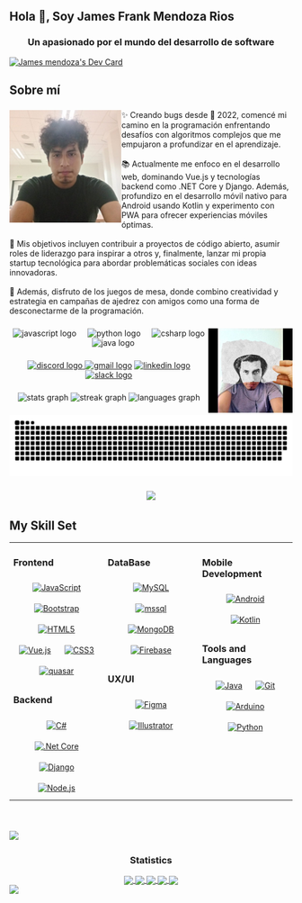 <h2 align="left">Hola 👋, Soy James Frank Mendoza Rios</h2>
<h3 align =center>Un apasionado por el mundo del desarrollo de software</h3>
<a href="https://app.daily.dev/menfroyt"><img src="https://api.daily.dev/devcards/v2/9WaxdHcIMmF3Sc71XOGtl.png?type=default&r=3mb" width="356" alt="James mendoza's Dev Card"/></a>
<h2 align="left">Sobre mí</h2>

###

<img align="left" height="200" src="https://github.com/James25Frank21/James25Frank21/blob/main/409037228_1860119654437801_1903978217210949694_n.jpg"  />

###

<p align="left">✨ Creando bugs desde 🐞 2022, comencé mi camino en la programación  enfrentando desafíos con algoritmos complejos que me empujaron a profundizar en el aprendizaje.<br><br>📚 Actualmente me enfoco en el desarrollo web, dominando Vue.js y tecnologías backend como .NET Core y Django. Además, profundizo en el desarrollo móvil nativo para Android usando Kotlin y experimento con PWA para ofrecer experiencias móviles óptimas.<br><br>🎯 Mis objetivos incluyen contribuir a proyectos de código abierto, asumir roles de liderazgo para inspirar a otros y, finalmente, lanzar mi propia startup tecnológica para abordar problemáticas sociales con ideas innovadoras.<br><br>🎲 Además, disfruto de los juegos de mesa, donde combino creatividad y estrategia en campañas de ajedrez con amigos como una forma de desconectarme de la programación.</p>

###

<img align="right" height="150" src="https://github.com/James25Frank21/James25Frank21/blob/main/438675129_1893363794446720_8862068796082253043_n.jpg"  />

###

<div align="center">
  <img src="https://cdn.jsdelivr.net/gh/devicons/devicon/icons/javascript/javascript-plain.svg" height="30" alt="javascript logo"  />
  <img width="12" />
  <img src="https://cdn.jsdelivr.net/gh/devicons/devicon/icons/python/python-original-wordmark.svg" height="30" alt="python logo"  />
  <img width="12" />
  <img src="https://cdn.jsdelivr.net/gh/devicons/devicon/icons/csharp/csharp-original.svg" height="30" alt="csharp logo"  />
  <img width="12" />
  <img src="https://cdn.jsdelivr.net/gh/devicons/devicon/icons/java/java-original-wordmark.svg" height="30" alt="java logo"  />
</div>

###

<div align="center">
  <a href="https://discord.gg/JFksdgpK" ><img src="https://img.shields.io/static/v1?message=Discord&logo=discord&label=&color=7289DA&logoColor=white&labelColor=&style=for-the-badge" height="35" alt="discord logo"  /> </a>
  <a href="https://mail.google.com/mail/u/0/#inbox?compose=CllgCHrkVgmhfFBNFRNgMwSKJMjVWmGqKHZLNzNwVbnqqTfBRsbmqJLNBqzrPfGwRnQhjfTqXZg"><img src="https://img.shields.io/static/v1?message=Gmail&logo=gmail&label=&color=D14836&logoColor=white&labelColor=&style=for-the-badge" height="35" alt="gmail logo"  /></a>
  <a href = "https://www.linkedin.com/in/jamesfrankmendoza/"><img src="https://img.shields.io/static/v1?message=LinkedIn&logo=linkedin&label=&color=0077B5&logoColor=white&labelColor=&style=for-the-badge" height="35" alt="linkedin logo"  /> </a>
  <a href="https://developer-rfw4839.slack.com/team/U06PSCNFH2A"><img src="https://img.shields.io/static/v1?message=Slack&logo=slack&label=&color=4A154B&logoColor=white&labelColor=&style=for-the-badge" height="35" alt="slack logo"  /> </a>
</div>

###



<div align="center">
  <img src="https://github-readme-stats.vercel.app/api?username=James25Frank21&hide_title=false&hide_rank=false&show_icons=true&include_all_commits=true&count_private=true&disable_animations=false&theme=codeSTACKr&locale=en&hide_border=false" height="150" alt="stats graph"  />
  <img src="https://streak-stats.demolab.com?user=James25Frank21&locale=en&mode=daily&theme=codeSTACKr&hide_border=false&border_radius=5" height="150" alt="streak graph"  />
  <img src="https://github-readme-stats.vercel.app/api/top-langs?username=James25Frank21&locale=en&hide_title=false&layout=compact&card_width=320&langs_count=6&theme=codeSTACKr&hide_border=false" height="150" alt="languages graph"  />
</div>

###


###

<picture align="center">
  <source media="(prefers-color-scheme: dark)" srcset="https://raw.githubusercontent.com/platane/platane/output/github-contribution-grid-snake-dark.svg">
  <source media="(prefers-color-scheme: light)" srcset="https://raw.githubusercontent.com/platane/platane/output/github-contribution-grid-snake.svg">
  <img alt="github contribution grid snake animation" src="https://raw.githubusercontent.com/platane/platane/output/github-contribution-grid-snake.svg">
</picture>



###

<div align="center">
  <img src="https://profile-counter.glitch.me/James25Frank21/count.svg?"  />
</div>

###


## My Skill Set  
<table align = "center" ><tr><td valign="top" width="33%">



### Frontend  
<div align="center">  
<a href="https://www.javascript.com/" target="_blank"><img style="margin: 10px" src="https://profilinator.rishav.dev/skills-assets/javascript-original.svg" alt="JavaScript" height="50" /></a>  
<a href="https://getbootstrap.com/docs/3.4/javascript/" target="_blank"><img style="margin: 10px" src="https://profilinator.rishav.dev/skills-assets/bootstrap-plain.svg" alt="Bootstrap" height="50" /></a>  
<a href="https://en.wikipedia.org/wiki/HTML5" target="_blank"><img style="margin: 10px" src="https://profilinator.rishav.dev/skills-assets/html5-original-wordmark.svg" alt="HTML5" height="50" /></a>  
<a href="https://vuejs.org/" target="_blank"><img style="margin: 10px" src="https://profilinator.rishav.dev/skills-assets/vuejs-original-wordmark.svg" alt="Vue.js" height="50" /></a>  
<a href="https://www.w3schools.com/css/" target="_blank"><img style="margin: 10px" src="https://profilinator.rishav.dev/skills-assets/css3-original-wordmark.svg" alt="CSS3" height="50" /></a> <a href="https://quasar.dev/" target="_blank" > <img style="margin: 10px" src="https://cdn.quasar.dev/logo/svg/quasar-logo.svg" alt="quasar" height="50"/> </a>  
</div>  



### Backend  
<div align="center">  
<a href="https://docs.microsoft.com/en-us/dotnet/csharp/" target="_blank"><img style="margin: 10px" src="https://profilinator.rishav.dev/skills-assets/csharp-original.svg" alt="C#" height="50" /></a>  
<a href="https://dotnet.microsoft.com/download" target="_blank"><img style="margin: 10px" src="https://profilinator.rishav.dev/skills-assets/dotnetcore.png" alt=".Net Core" height="50" /></a>  
<a href="https://www.djangoproject.com/" target="_blank"><img style="margin: 10px" src="https://profilinator.rishav.dev/skills-assets/django-original.svg" alt="Django" height="50" /></a>  
<a href="https://nodejs.org/" target="_blank"><img style="margin: 10px" src="https://profilinator.rishav.dev/skills-assets/nodejs-original-wordmark.svg" alt="Node.js" height="50" /></a>  
</div>

</td><td valign="top" width="33%">



### DataBase  
<div align="center">  
<a href="https://www.mysql.com/" target="_blank"><img style="margin: 10px" src="https://profilinator.rishav.dev/skills-assets/mysql-original-wordmark.svg" alt="MySQL" height="50" /></a>
<a href="https://www.microsoft.com/en-us/sql-server" target="_blank" > <img style="margin: 10px" src="https://www.svgrepo.com/show/303229/microsoft-sql-server-logo.svg" alt="mssql"  height="50"/> </a>
<a href="https://www.mongodb.com/" target="_blank"><img style="margin: 10px" src="https://profilinator.rishav.dev/skills-assets/mongodb-original-wordmark.svg" alt="MongoDB" height="50" /></a>  
<a href="https://firebase.google.com/" target="_blank"><img style="margin: 10px" src="https://profilinator.rishav.dev/skills-assets/firebase.png" alt="Firebase" height="50" /></a>  
</div>  



### UX/UI  
<div align="center">  
<a href="https://www.figma.com/" target="_blank"><img style="margin: 10px" src="https://profilinator.rishav.dev/skills-assets/figma-icon.svg" alt="Figma" height="50" /></a>  
<a href="https://www.adobe.com/in/products/illustrator.html" target="_blank"><img style="margin: 10px" src="https://profilinator.rishav.dev/skills-assets/adobe_illustrator-icon.svg" alt="Illustrator" height="50" /></a>  
</div>

</td><td valign="top" width="33%">



### Mobile Development  
<div align="center">  
<a href="https://www.android.com/intl/en_in/" target="_blank"><img style="margin: 10px" src="https://profilinator.rishav.dev/skills-assets/android-original-wordmark.svg" alt="Android" height="50" /></a>  
<a href="https://kotlinlang.org/" target="_blank"><img style="margin: 10px" src="https://profilinator.rishav.dev/skills-assets/kotlinlang-icon.svg" alt="Kotlin" height="50" /></a>  
</div>  



### Tools and Languages  
<div align="center">  
<a href="https://www.java.com/" target="_blank"><img style="margin: 10px" src="https://profilinator.rishav.dev/skills-assets/java-original-wordmark.svg" alt="Java" height="50" /></a>  
<a href="https://github.com/" target="_blank"><img style="margin: 10px" src="https://profilinator.rishav.dev/skills-assets/git-scm-icon.svg" alt="Git" height="50" /></a>  
<a href="https://www.arduino.cc/" target="_blank"><img style="margin: 10px" src="https://profilinator.rishav.dev/skills-assets/arduino.png" alt="Arduino" height="50" /></a>  
<a href="https://www.python.org/" target="_blank"><img style="margin: 10px" src="https://profilinator.rishav.dev/skills-assets/python-original.svg" alt="Python" height="50" /></a>  
</div>  

<div align="center">  
  
</div>

</td></tr></table>  

<br/>  

###

<img src="https://user-images.githubusercontent.com/73097560/115834477-dbab4500-a447-11eb-908a-139a6edaec5c.gif"><h3 align="center">Statistics</h3>
<div align="center">
<a href="https://github.com/James25Frank21">
<img align="center" src="http://github-profile-summary-cards.vercel.app/api/cards/stats?username=James25Frank21&theme=2077" height="180em" />
<img align="center" src="http://github-profile-summary-cards.vercel.app/api/cards/most-commit-language?username=James25Frank21&theme=2077" height="180em" />
<img align="center" src="http://github-profile-summary-cards.vercel.app/api/cards/repos-per-language?username=James25Frank21&theme=2077" height="180em" />
<img align="center" src="http://github-profile-summary-cards.vercel.app/api/cards/productive-time?username=James25Frank21&theme=2077" height="180em" />
<img align="center" src="http://github-profile-summary-cards.vercel.app/api/cards/profile-details?username=James25Frank21&theme=2077" height="180em" />
</div>



<img src="https://raw.githubusercontent.com/Trilokia/Trilokia/379277808c61ef204768a61bbc5d25bc7798ccf1/bottom_header.svg" />

